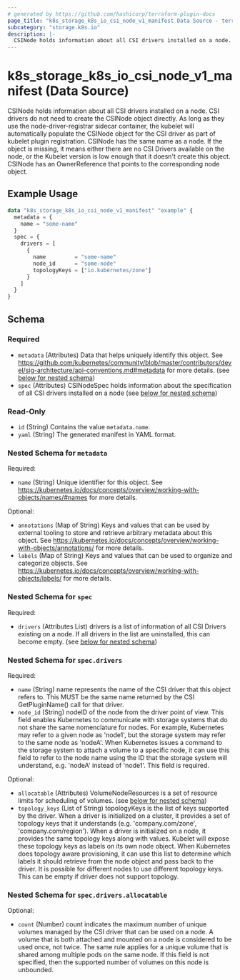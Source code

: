 ```yaml
---
# generated by https://github.com/hashicorp/terraform-plugin-docs
page_title: "k8s_storage_k8s_io_csi_node_v1_manifest Data Source - terraform-provider-k8s"
subcategory: "storage.k8s.io"
description: |-
  CSINode holds information about all CSI drivers installed on a node. CSI drivers do not need to create the CSINode object directly. As long as they use the node-driver-registrar sidecar container, the kubelet will automatically populate the CSINode object for the CSI driver as part of kubelet plugin registration. CSINode has the same name as a node. If the object is missing, it means either there are no CSI Drivers available on the node, or the Kubelet version is low enough that it doesn't create this object. CSINode has an OwnerReference that points to the corresponding node object.
---
```


# k8s_storage_k8s_io_csi_node_v1_manifest (Data Source)

CSINode holds information about all CSI drivers installed on a node. CSI drivers do not need to create the CSINode object directly. As long as they use the node-driver-registrar sidecar container, the kubelet will automatically populate the CSINode object for the CSI driver as part of kubelet plugin registration. CSINode has the same name as a node. If the object is missing, it means either there are no CSI Drivers available on the node, or the Kubelet version is low enough that it doesn't create this object. CSINode has an OwnerReference that points to the corresponding node object.

## Example Usage

```terraform
data "k8s_storage_k8s_io_csi_node_v1_manifest" "example" {
  metadata = {
    name = "some-name"
  }
  spec = {
    drivers = [
      {
        name         = "some-name"
        node_id      = "some-node"
        topologyKeys = ["io.kubernetes/zone"]
      }
    ]
  }
}
```

<!-- schema generated by tfplugindocs -->
## Schema

### Required

- `metadata` (Attributes) Data that helps uniquely identify this object. See https://github.com/kubernetes/community/blob/master/contributors/devel/sig-architecture/api-conventions.md#metadata for more details. (see [below for nested schema](#nestedatt--metadata))
- `spec` (Attributes) CSINodeSpec holds information about the specification of all CSI drivers installed on a node (see [below for nested schema](#nestedatt--spec))

### Read-Only

- `id` (String) Contains the value `metadata.name`.
- `yaml` (String) The generated manifest in YAML format.

<a id="nestedatt--metadata"></a>
### Nested Schema for `metadata`

Required:

- `name` (String) Unique identifier for this object. See https://kubernetes.io/docs/concepts/overview/working-with-objects/names/#names for more details.

Optional:

- `annotations` (Map of String) Keys and values that can be used by external tooling to store and retrieve arbitrary metadata about this object. See https://kubernetes.io/docs/concepts/overview/working-with-objects/annotations/ for more details.
- `labels` (Map of String) Keys and values that can be used to organize and categorize objects. See https://kubernetes.io/docs/concepts/overview/working-with-objects/labels/ for more details.


<a id="nestedatt--spec"></a>
### Nested Schema for `spec`

Required:

- `drivers` (Attributes List) drivers is a list of information of all CSI Drivers existing on a node. If all drivers in the list are uninstalled, this can become empty. (see [below for nested schema](#nestedatt--spec--drivers))

<a id="nestedatt--spec--drivers"></a>
### Nested Schema for `spec.drivers`

Required:

- `name` (String) name represents the name of the CSI driver that this object refers to. This MUST be the same name returned by the CSI GetPluginName() call for that driver.
- `node_id` (String) nodeID of the node from the driver point of view. This field enables Kubernetes to communicate with storage systems that do not share the same nomenclature for nodes. For example, Kubernetes may refer to a given node as 'node1', but the storage system may refer to the same node as 'nodeA'. When Kubernetes issues a command to the storage system to attach a volume to a specific node, it can use this field to refer to the node name using the ID that the storage system will understand, e.g. 'nodeA' instead of 'node1'. This field is required.

Optional:

- `allocatable` (Attributes) VolumeNodeResources is a set of resource limits for scheduling of volumes. (see [below for nested schema](#nestedatt--spec--drivers--allocatable))
- `topology_keys` (List of String) topologyKeys is the list of keys supported by the driver. When a driver is initialized on a cluster, it provides a set of topology keys that it understands (e.g. 'company.com/zone', 'company.com/region'). When a driver is initialized on a node, it provides the same topology keys along with values. Kubelet will expose these topology keys as labels on its own node object. When Kubernetes does topology aware provisioning, it can use this list to determine which labels it should retrieve from the node object and pass back to the driver. It is possible for different nodes to use different topology keys. This can be empty if driver does not support topology.

<a id="nestedatt--spec--drivers--allocatable"></a>
### Nested Schema for `spec.drivers.allocatable`

Optional:

- `count` (Number) count indicates the maximum number of unique volumes managed by the CSI driver that can be used on a node. A volume that is both attached and mounted on a node is considered to be used once, not twice. The same rule applies for a unique volume that is shared among multiple pods on the same node. If this field is not specified, then the supported number of volumes on this node is unbounded.
